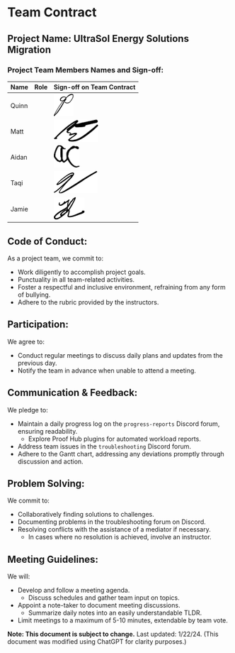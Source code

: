 # Team Contract

## Project Name: UltraSol Energy Solutions Migration
### Project Team Members Names and Sign-off:
| **Name** | **Role** | **Sign-off on Team Contract** |
| -------- | -------- | ----------------------------- |
| Quinn    |          | ![](../../!Images/Team%20Contract%20-%20Less%20Draft-20240122110354484.webp)              |
| Matt     |          | ![](../../!Images/Team%20Contract%20-%20Less%20Draft-20240122110354434.webp)               |
| Aidan    |          | ![](../../!Images/Team%20Contract%20-%20Less%20Draft-20240122110354368.webp)              |
| Taqi     |          | ![](../../!Images/Team%20Contract%20-%20Less%20Draft-20240122110354548.webp)               |
| Jamie    |          | ![](../../!Images/Team%20Contract%20-%20Less%20Draft-20240122110354378.webp)              |

## Code of Conduct:
As a project team, we commit to:
- Work diligently to accomplish project goals.
- Punctuality in all team-related activities.
- Foster a respectful and inclusive environment, refraining from any form of bullying.
- Adhere to the rubric provided by the instructors.
## Participation:
We agree to:
- Conduct regular meetings to discuss daily plans and updates from the previous day.
- Notify the team in advance when unable to attend a meeting.
## Communication & Feedback:
We pledge to:
- Maintain a daily progress log on the `progress-reports` Discord forum, ensuring readability.
    - Explore Proof Hub plugins for automated workload reports.
- Address team issues in the `troubleshooting` Discord forum.
- Adhere to the Gantt chart, addressing any deviations promptly through discussion and action.
## Problem Solving:
We commit to:
- Collaboratively finding solutions to challenges.
- Documenting problems in the troubleshooting forum on Discord.
- Resolving conflicts with the assistance of a mediator if necessary.
    - In cases where no resolution is achieved, involve an instructor.
## Meeting Guidelines:
We will:
- Develop and follow a meeting agenda.
    - Discuss schedules and gather team input on topics.
- Appoint a note-taker to document meeting discussions.
    - Summarize daily notes into an easily understandable TLDR.
- Limit meetings to a maximum of 5-10 minutes, extendable by team vote.

**Note: This document is subject to change.** Last updated: 1/22/24.
(This document was modified using ChatGPT for clarity purposes.)